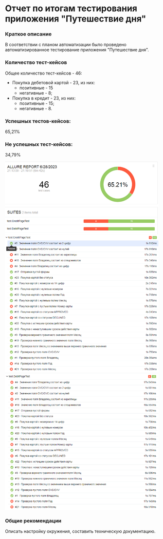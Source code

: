 # Отчет по итогам тестирования приложения "Путешествие дня" #
### Краткое описание
В соответствии с планом автоматизации было проведено автоматизированное тестирование приложения "Путешествие дня".
### Количество тест-кейсов
Общее количество тест-кейсов - 46:
* Покупка дебетовой картой - 23, из них:
    - позитивные - 15
    - негативные - 8;
* Покупка в кредит - 23, из них:
    - позитивные - 15;
    - негативные - 8.

### Успешных тестов-кейсов: 
65,21% 
### Не успешных тест-кейсов:
34,79%

![img_10.png](img_10.png)
![img_11.png](img_11.png)
![img_12.png](img_12.png)

### Общие рекомендации
Описать настройку окружения, составить техническую документацию.